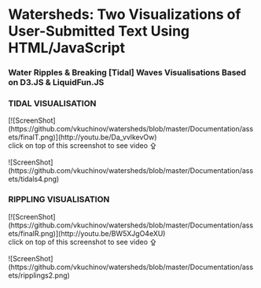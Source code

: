 <h1>Watersheds: Two Visualizations of User-Submitted Text Using HTML/JavaScript</h1>
<h3>Water Ripples & Breaking [Tidal] Waves Visualisations Based on D3.JS & LiquidFun.JS</h3>
<h3>TIDAL VISUALISATION</h3>
[![ScreenShot](https://github.com/vkuchinov/watersheds/blob/master/Documentation/assets/finalT.png)](http://youtu.be/Da_vvlkevOw)<br>
click on top of this screenshot to see video ⇪ <br><br>
![ScreenShot](https://github.com/vkuchinov/watersheds/blob/master/Documentation/assets/tidals4.png)<br>
<h3>RIPPLING VISUALISATION</h3>
[![ScreenShot](https://github.com/vkuchinov/watersheds/blob/master/Documentation/assets/finalR.png)](http://youtu.be/BW5XJgO4eXU)<br>
click on top of this screenshot to see video ⇪ <br><br>
![ScreenShot](https://github.com/vkuchinov/watersheds/blob/master/Documentation/assets/ripplings2.png)<br>

